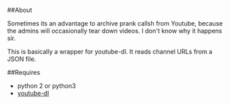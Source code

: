 ##About

Sometimes its an advantage to archive prank callsh from Youtube, because the admins will occasionally tear down videos. I don't know why it happens sir.

This is basically a wrapper for youtube-dl. It reads channel URLs from a JSON file.

##Requires
- python 2 or python3  
- [youtube-dl](https://github.com/rg3/youtube-dl/)
